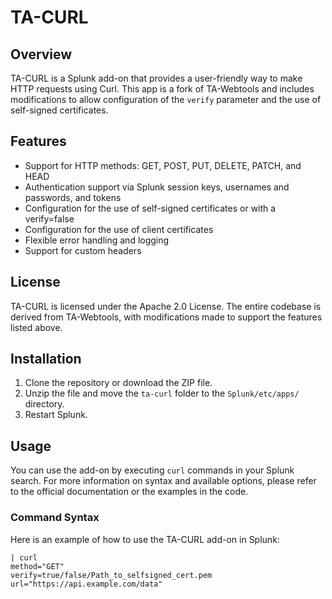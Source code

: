# TA-CURL

## Overview

TA-CURL is a Splunk add-on that provides a user-friendly way to make HTTP requests using Curl. 
This app is a fork of TA-Webtools and includes modifications to allow configuration of the `verify` parameter and the use of self-signed certificates.

## Features

- Support for HTTP methods: GET, POST, PUT, DELETE, PATCH, and HEAD
- Authentication support via Splunk session keys, usernames and passwords, and tokens
- Configuration for the use of self-signed certificates or with a verify=false
- Configuration for the use of client certificates
- Flexible error handling and logging
- Support for custom headers

## License

TA-CURL is licensed under the Apache 2.0 License. The entire codebase is derived from TA-Webtools, with modifications made to support the features listed above.

## Installation

1. Clone the repository or download the ZIP file.
2. Unzip the file and move the `ta-curl` folder to the `Splunk/etc/apps/` directory.
3. Restart Splunk.

## Usage

You can use the add-on by executing `curl` commands in your Splunk search. For more information on syntax and available options, please refer to the official documentation or the examples in the code.
### Command Syntax

Here is an example of how to use the TA-CURL add-on in Splunk:
```
| curl 
method="GET" 
verify=true/false/Path_to_selfsigned_cert.pem
url="https://api.example.com/data" 
```